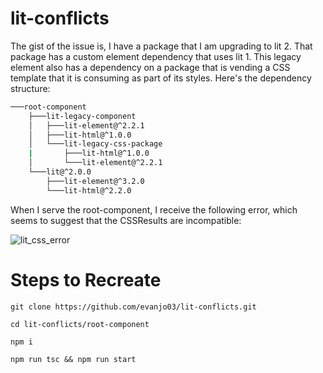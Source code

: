 # lit-conflicts

The gist of the issue is, I have a package that I am upgrading to lit 2.  That package has a custom element dependency that uses lit 1.  This legacy element also has a dependency on a package that is vending a CSS template that it is consuming as part of its styles.  Here's the dependency structure:

```bash
───root-component
    ├───lit-legacy-component
    │   ├───lit-element@^2.2.1
    │   ├───lit-html@^1.0.0
    │   └───lit-legacy-css-package
    |       ├───lit-html@^1.0.0
    │       └───lit-element@^2.2.1
    └───lit@^2.0.0
        ├───lit-element@^3.2.0
        └───lit-html@^2.2.0
```

When I serve the root-component, I receive the following error, which seems to suggest that the CSSResults are incompatible:

![lit_css_error](https://user-images.githubusercontent.com/42701217/156805278-f6ee5a06-b70b-4b28-93e0-661cd16f9758.JPG)

# Steps to Recreate

```
git clone https://github.com/evanjo03/lit-conflicts.git

cd lit-conflicts/root-component

npm i

npm run tsc && npm run start
```
